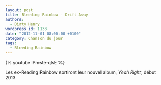 ```yaml
---
layout: post
title: Bleeding Rainbow - Drift Away
authors:
  - Dirty Henry
wordpress_id: 1133
date: "2012-11-01 08:00:00 +0100"
category: Chanson du jour
tags:
  - Bleeding Rainbow
---
```


{% youtube IPmste-qIsE %}

Les ex-Reading Rainbow sortiront leur nouvel album, _Yeah Right_, début 2013.
